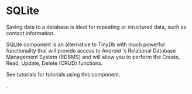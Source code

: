 # SQLite

Saving data to a database is ideal for repeating or structured data, such as contact information.

SQLite component is an alternative to TinyDb with much powerful functionality that will provide access to Android 's Relational Database Management System \(RDBMS\) and will allow you to perform the Create, Read, Update, Delete \(CRUD\) functions.



See tutorials for tutorials using this component.

.

